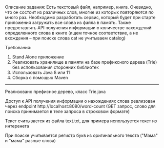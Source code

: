 Описание задания:
Есть текстовый файл, например, книга. Очевидно, что он состоит из различных слов, многие из которых повторяются по много раз.
Необходимо разработать сервис, который будет при старте приложения загружать все слова из файла в память. Также предоставлять API получения информации о количестве нахождений определенного слова в книге (ищем точное соответствие, а не вхождения – при поиске слова cat не учитываем catalog)

Требования:
1. Stand Alone приложение
2. Реализовать хранилище в памяти на базе префиксного дерева (Trie) без использования сторонних библиотек
3. Использовать Java 8 или 11
4. Сборка с помощью Maven

--------------------------------------------------------------------------------------------------------------------------------------------------

Реализовано префисное дерево, класс Trie.java

Доступ к API получения информации о нахождениях слова реализован через endpoint http://localhost:8080/word-count 
(GET запрос, слово для поиска принимается в теле запроса в строковом формате)

Текст считывается из файла text.txt, для примера используется текст из интеренета

При поиске учитывается регистр букв из оригинального текста ("Мама" и "мама" разные слова)
